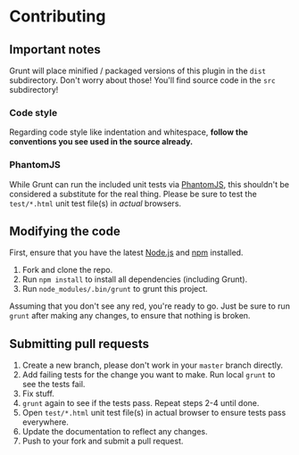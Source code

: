 # Contributing

## Important notes
Grunt will place minified / packaged versions of this plugin in the `dist`
subdirectory. Don't worry about those! You'll find source code in the `src`
subdirectory!

### Code style
Regarding code style like indentation and whitespace, **follow the conventions
you see used in the source already.**

### PhantomJS
While Grunt can run the included unit tests via
[PhantomJS](http://phantomjs.org/), this shouldn't be considered a substitute
for the real thing. Please be sure to test the `test/*.html` unit test file(s)
in _actual_ browsers.

## Modifying the code
First, ensure that you have the latest [Node.js](http://nodejs.org/) and
[npm](http://npmjs.org/) installed.

1. Fork and clone the repo.
1. Run `npm install` to install all dependencies (including Grunt).
1. Run `node_modules/.bin/grunt` to grunt this project.

Assuming that you don't see any red, you're ready to go. Just be sure to run
`grunt` after making any changes, to ensure that nothing is broken.

## Submitting pull requests

1. Create a new branch, please don't work in your `master` branch directly.
1. Add failing tests for the change you want to make. Run local `grunt` to see the
tests fail.
1. Fix stuff.
1. `grunt` again to see if the tests pass. Repeat steps 2-4 until done.
1. Open `test/*.html` unit test file(s) in actual browser to ensure tests pass
everywhere.
1. Update the documentation to reflect any changes.
1. Push to your fork and submit a pull request.

